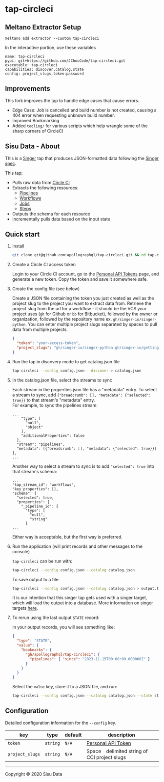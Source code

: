 # tap-circleci

## Meltano Extractor Setup

```
meltano add extractor --custom tap-circleci
```
In the interactive portion, use these variables
```
name: tap-circleci
pypi: git+https://github.com/JChouCode/tap-circleci.git
executable: tap-circleci
capabilities: discover,catalog,state
config: project_slugs,token:password
```

## Improvements
This fork improves the tap to handle edge cases that cause errors.
- Edge Case: Job is cancelled and build number is not created, causing a 404 error when requesting unknown build number.
- Improved Bookmarking
- Added `tooling/` for various scripts which help wrangle some of the sharp corners of CircleCI

## Sisu Data - About
This is a [Singer](https://singer.io) tap that produces JSON-formatted data
following the [Singer
spec](https://github.com/singer-io/getting-started/blob/master/SPEC.md).

This tap:

- Pulls raw data from [Circle CI](https://circleci.com/)
- Extracts the following resources:
  - [Pipelines](hhttps://circleci.com/docs/api/v2/#operation/listPipelines)
  - [Workflows](https://circleci.com/docs/api/v2/#operation/listWorkflowsByPipelineId)
  - [Jobs](https://circleci.com/docs/api/v2/#operation/listWorkflowJobs)
  - [Steps](https://circleci.com/docs/api/#single-job)
- Outputs the schema for each resource
- Incrementally pulls data based on the input state

## Quick start

1. Install

   ```bash
   git clone git@github.com:apollographql/tap-circleci.git && cd tap-circleci && pip install -e .
   ```

2. Create a Circle CI access token

   Login to your Circle CI account, go to the
   [Personal API Tokens](https://circleci.com/account/api)
   page, and generate a new token. Copy the token and save it somewhere safe.

3. Create the config file (see below)

   Create a JSON file containing the token you just created as well as the project slug to the project you want to extract data from. Retrieve the project slug
   from the url for a workflow - it should be the VCS your project uses (`gh` for Github or `bb` for Bitbucket), followed by the owner or organization, followed by the repository name
   ex. `gh/singer-io/singer-python`. You can enter multiple project slugs separated by spaces to pull data from multiple projects.

   ```json
   {
     "token": "your-access-token",
     "project_slugs": "gh/singer-io/singer-python gh/singer-io/getting-started"
   }
   ```

4. Run the tap in discovery mode to get catalog.json file

   ```bash
   tap-circleci --config config.json --discover > catalog.json
   ```

5. In the catalog.json file, select the streams to sync

   Each stream in the properties.json file has a "metadata" entry. To select a stream to sync, add
   `{"breadcrumb": [], "metadata": {"selected": true}}` to that stream's "metadata" entry.  
   For example, to sync the pipelines stream:

   ```
   ...
       "type": [
         "null",
         "object"
       ],
       "additionalProperties": false
     },
     "stream": "pipelines",
     "metadata": [{"breadcrumb": [], "metadata": {"selected": true}}]
   },
   ...
   ```

   Another way to select a stream to sync is to add `"selected": true` into that stream's schema:

   ```
   ...
   "tap_stream_id": "workflows",
   "key_properties": [],
   "schema": {
     "selected": true,
     "properties": {
       "_pipeline_id": {
         "type": [
           "null",
           "string"
         ]
   ...
   ```

   Either way is acceptable, but the first way is preferred.

6. Run the application (will print records and other messages to the console)

   `tap-circleci` can be run with:

   ```bash
   tap-circleci --config config.json --catalog catalog.json
   ```

   To save output to a file:

   ```bash
   tap-circleci --config config.json --catalog catalog.json > output.txt
   ```

   It is our intention that this singer tap gets used with a singer target, which will load the output into a database.
   More information on singer targets [here](https://github.com/singer-io/getting-started/blob/master/docs/RUNNING_AND_DEVELOPING.md#running-a-singer-tap-with-a-singer-target).

7. To rerun using the last output `STATE` record:

   In your output records, you will see something like:

   ```json
   {
     "type": "STATE",
     "value": {
       "bookmarks": {
         "gh/apollographql/tap-circleci": {
           "pipelines": { "since": "2023-11-15T00:00:00.000000Z" }
         }
       }
     }
   }
   ```

   Select the `value` key, store it to a JSON file, and run:

   ```bash
   tap-circleci --config config.json --catalog catalog.json --state state.json
   ```

## Configuration

Detailed configuration information for the `--config` key.

| key             | type     | default | description                                            |
| --------------- | -------- | ------- | ------------------------------------------------------ |
| `token`         | `string` | `N/A`   | [Personal API Token](https://circleci.com/account/api) |
| `project_slugs` | `string` | `N/A`   | Space ` ` delimited string of CCI project slugs        |

---

Copyright &copy; 2020 Sisu Data

